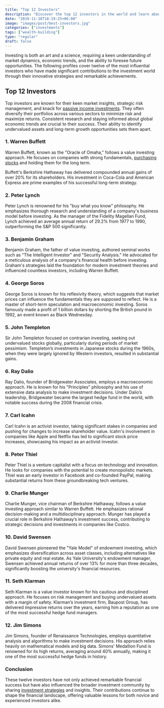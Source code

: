 ```yaml
---
title: "Top 12 Investors"
description: "Discover the top 12 investors in the world and learn about their investment strategies, notable achievements, and lasting impact on the financial industry."
date: "2019-11-18T18:19:25+06:00"
image: "images/post/best-investors.jpg"
categories: ["investments"]
tags: ["wealth-building"]
type: "regular"
draft: false
---
```


Investing is both an art and a science, requiring a keen understanding of market dynamics, economic trends, and the ability to foresee future opportunities. The following profiles cover twelve of the most influential investors who have made significant contributions to the investment world through their innovative strategies and remarkable achievements.

## Top 12 Investors

Top investors are known for their keen market insights, strategic risk management, and knack for [passive income investments](/blog/passive-income-investments/). They often diversify their portfolios across various sectors to minimize risk and maximize returns. Consistent research and staying informed about global economic trends are crucial to their success. Their ability to identify undervalued assets and long-term growth opportunities sets them apart.

### 1. Warren Buffett

Warren Buffett, known as the "Oracle of Omaha," follows a value investing approach. He focuses on companies with strong fundamentals, [purchasing stocks](/blog/stocks-vs-bonds/) and holding them for the long term.

Buffett's Berkshire Hathaway has delivered compounded annual gains of over 20% for its shareholders. His investment in Coca-Cola and American Express are prime examples of his successful long-term strategy.

### 2. Peter Lynch

Peter Lynch is renowned for his "buy what you know" philosophy. He emphasizes thorough research and understanding of a company's business model before investing. As the manager of the Fidelity Magellan Fund, Lynch achieved an average annual return of 29.2% from 1977 to 1990, outperforming the S&P 500 significantly.

### 3. Benjamin Graham

Benjamin Graham, the father of value investing, authored seminal works such as "The Intelligent Investor" and "Security Analysis." He advocated for a meticulous analysis of a company's financial health before investing. Graham's strategies laid the foundation for modern investment theories and influenced countless investors, including Warren Buffett.

### 4. George Soros

George Soros is known for his reflexivity theory, which suggests that market prices can influence the fundamentals they are supposed to reflect. He is a master of short-term speculation and macroeconomic investing. Soros famously made a profit of 1 billion dollars by shorting the British pound in 1992, an event known as Black Wednesday.

### 5. John Templeton

Sir John Templeton focused on contrarian investing, seeking out undervalued stocks globally, particularly during periods of market pessimism. Templeton’s investments in Japanese stocks during the 1960s, when they were largely ignored by Western investors, resulted in substantial gains.

### 6. Ray Dalio

Ray Dalio, founder of Bridgewater Associates, employs a macroeconomic approach. He is known for his "Principles" philosophy and his use of extensive data analysis to make investment decisions. Under Dalio’s leadership, Bridgewater became the largest hedge fund in the world, with notable success during the 2008 financial crisis.

### 7. Carl Icahn

Carl Icahn is an activist investor, taking significant stakes in companies and pushing for changes to increase shareholder value. Icahn's involvement in companies like Apple and Netflix has led to significant stock price increases, showcasing his impact as an activist investor.

### 8. Peter Thiel

Peter Thiel is a venture capitalist with a focus on technology and innovation. He looks for companies with the potential to create monopolistic markets. Thiel was an early investor in Facebook and co-founded PayPal, making substantial returns from these groundbreaking tech ventures.

### 9. Charlie Munger

Charlie Munger, vice chairman of Berkshire Hathaway, follows a value investing approach similar to Warren Buffett. He emphasizes rational decision-making and a multidisciplinary approach. Munger has played a crucial role in Berkshire Hathaway’s investment success, contributing to strategic decisions and investments in companies like Costco.

### 10. David Swensen

David Swensen pioneered the "Yale Model" of endowment investing, which emphasizes diversification across asset classes, including alternatives like private equity and real estate. As Yale University's endowment manager, Swensen achieved annual returns of over 13% for more than three decades, significantly boosting the university's financial resources.

### 11. Seth Klarman

Seth Klarman is a value investor known for his cautious and disciplined approach. He focuses on risk management and buying undervalued assets with a margin of safety. Klarman’s investment firm, Baupost Group, has delivered impressive returns over the years, earning him a reputation as one of the most successful hedge fund managers.

### 12. Jim Simons

Jim Simons, founder of Renaissance Technologies, employs quantitative analysis and algorithms to make investment decisions. His approach relies heavily on mathematical models and big data. Simons' Medallion Fund is renowned for its high returns, averaging around 40% annually, making it one of the most successful hedge funds in history.

### Conclusion

These twelve investors have not only achieved remarkable financial success but have also influenced the broader investment community by sharing [investment strategies](/blog/introduction-to-investing/) and insights. Their contributions continue to shape the financial landscape, offering valuable lessons for both novice and experienced investors alike.
